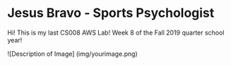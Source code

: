 
# Jesus Bravo - Sports Psychologist

Hi! This is my last CS008 AWS Lab! Week 8 of the Fall 2019 quarter school year!

![Description of Image] (img/yourimage.png)
